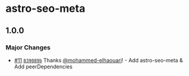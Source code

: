 # astro-seo-meta

## 1.0.0

### Major Changes

- [#11](https://github.com/codiume/orbit/pull/11) [`839089b`](https://github.com/codiume/orbit/commit/839089b6a0c674b1660dd8b409916e0e0326ca56) Thanks [@mohammed-elhaouari](https://github.com/mohammed-elhaouari)! - Add astro-seo-meta & Add peerDependencies
